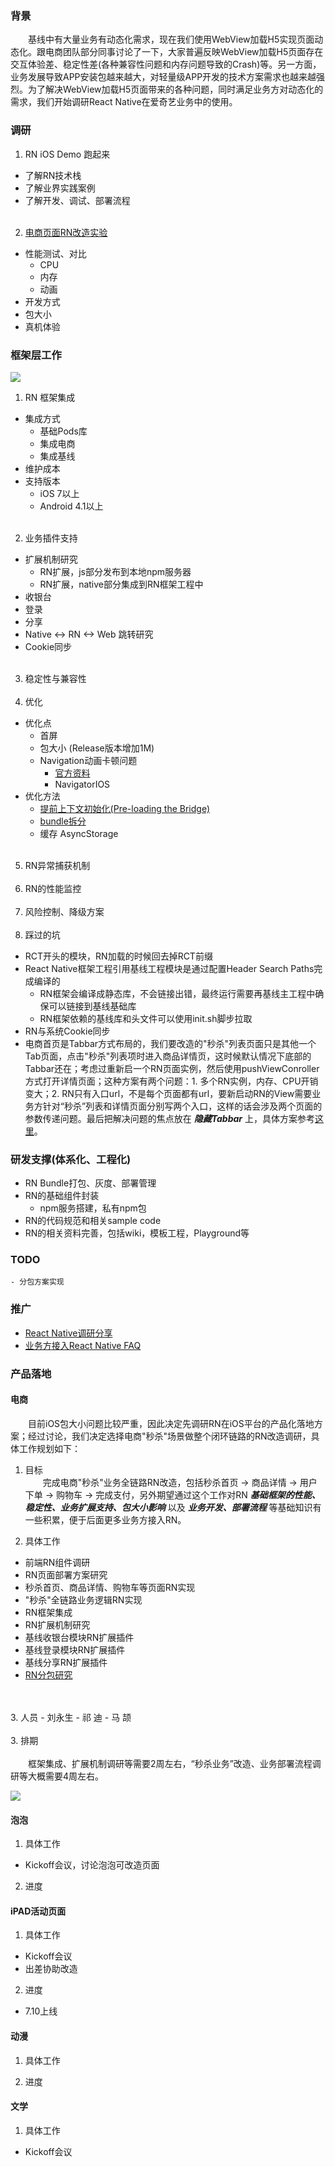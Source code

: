 ### 背景
&emsp;&emsp;基线中有大量业务有动态化需求，现在我们使用WebView加载H5实现页面动态化。跟电商团队部分同事讨论了一下，大家普遍反映WebView加载H5页面存在交互体验差、稳定性差(各种兼容性问题和内存问题导致的Crash)等。另一方面，业务发展导致APP安装包越来越大，对轻量级APP开发的技术方案需求也越来越强烈。为了解决WebView加载H5页面带来的各种问题，同时满足业务方对动态化的需求，我们开始调研React Native在爱奇艺业务中的使用。

### 调研
1. RN iOS Demo 跑起来
  - 了解RN技术栈
  - 了解业界实践案例
  - 了解开发、调试、部署流程
<br><br/>
2. [电商页面RN改造实验](https://github.com/ustcqidi/Article/blob/master/%E7%94%B5%E5%95%86%E7%A7%92%E6%9D%80%E9%A1%B5%E9%9D%A2RN%E6%94%B9%E9%80%A0%E5%AE%9E%E9%AA%8C.md)
  - 性能测试、对比
    - CPU
    - 内存
    - 动画
  - 开发方式
  - 包大小
  - 真机体验

### 框架层工作
![](https://raw.githubusercontent.com/ustcqidi/Image/master/iqiyi_rn_arch.jpeg)

1. RN 框架集成
  - 集成方式
    - 基础Pods库
    - 集成电商
    - 集成基线
  - 维护成本
  - 支持版本
    - iOS 7以上
    - Android 4.1以上
<br><br/>
2. 业务插件支持
  - 扩展机制研究
    - RN扩展，js部分发布到本地npm服务器
    - RN扩展，native部分集成到RN框架工程中
  - 收银台
  - 登录
  - 分享
  - Native <-> RN <-> Web 跳转研究
  - Cookie同步
<br><br/>
3. 稳定性与兼容性
<br><br/>
4. 优化
  - 优化点
    - 首屏
    - 包大小 (Release版本增加1M)
    - Navigation动画卡顿问题
      - [官方资料](https://facebook.github.io/react-native/docs/performance.html )
      - NavigatorIOS
  - 优化方法
    - [提前上下文初始化(Pre-loading the Bridge)](https://github.com/dsibiski/react-native-hybrid-app-examples/blob/master/README.md)
    - [bundle拆分](https://github.com/ustcqidi/Article/blob/master/React%20Native%20repack%20solution/repack.md)
    - 缓存 AsyncStorage
<br><br/>
5. RN异常捕获机制
<br><br/>
6. RN的性能监控
<br><br/>
7. 风险控制、降级方案
<br><br/>
8. 踩过的坑
  - RCT开头的模块，RN加载的时候回去掉RCT前缀
  - React Native框架工程引用基线工程模块是通过配置Header Search Paths完成编译的
    - RN框架会编译成静态库，不会链接出错，最终运行需要再基线主工程中确保可以链接到基线基础库
    - RN框架依赖的基线库和头文件可以使用init.sh脚步拉取
  - RN与系统Cookie同步
  - 电商首页是Tabbar方式布局的，我们要改造的"秒杀"列表页面只是其他一个Tab页面，点击"秒杀"列表项时进入商品详情页，这时候默认情况下底部的Tabbar还在；考虑过重新启一个RN页面实例，然后使用pushViewConroller方式打开详情页面；这种方案有两个问题：1. 多个RN实例，内存、CPU开销变大；2. RN只有入口url，不是每个页面都有url，要新启动RN的View需要业务方针对“秒杀”列表和详情页面分别写两个入口，这样的话会涉及两个页面的参数传递问题。最后把解决问题的焦点放在 ***隐藏Tabbar*** 上，具体方案参考[这里](https://github.com/ustcqidi/Article/blob/master/iOS%20App%E5%BC%80%E5%8F%91%E8%AE%B0%E5%BD%95.md)。

### 研发支撑(体系化、工程化)
  - RN Bundle打包、灰度、部署管理
  - RN的基础组件封装
    - npm服务搭建，私有npm包
  - RN的代码规范和相关sample code
  - RN的相关资料完善，包括wiki，模板工程，Playground等

### TODO
    - 分包方案实现  

### 推广
  - [React Native调研分享](https://github.com/ustcqidi/Keynote/blob/master/rn.pptx.zip)
  - [业务方接入React Native FAQ](https://github.com/ustcqidi/Article/blob/master/%E4%B8%9A%E5%8A%A1%E6%96%B9%E6%8E%A5%E5%85%A5React%20Native%20FAQ.md)

### 产品落地
#### 电商
&emsp;&emsp;目前iOS包大小问题比较严重，因此决定先调研RN在iOS平台的产品化落地方案；经过讨论，我们决定选择电商"秒杀"场景做整个闭环链路的RN改造调研，具体工作规划如下：

1. 目标
<br>&emsp;&emsp;完成电商"秒杀"业务全链路RN改造，包括秒杀首页 -> 商品详情 -> 用户下单 -> 购物车 -> 完成支付，另外期望通过这个工作对RN ***基础框架的性能、稳定性、业务扩展支持、包大小影响*** 以及 ***业务开发、部署流程*** 等基础知识有一些积累，便于后面更多业务方接入RN。

2. 具体工作
  - 前端RN组件调研
  - RN页面部署方案研究
  - 秒杀首页、商品详情、购物车等页面RN实现
  - "秒杀"全链路业务逻辑RN实现
  - RN框架集成
  - RN扩展机制研究
  - 基线收银台模块RN扩展插件
  - 基线登录模块RN扩展插件
  - 基线分享RN扩展插件
  - [RN分包研究](https://github.com/ustcqidi/Article/blob/master/React%20Native%20repack%20solution/repack.md)
<br>
</br>
3. 人员
  - 刘永生
  - 祁 迪
  - 马 颉
<br>
</br>
3. 排期
<br></br>&emsp;&emsp;框架集成、扩展机制调研等需要2周左右，“秒杀业务”改造、业务部署流程调研等大概需要4周左右。

![](https://github.com/ustcqidi/Image/blob/master/imall_plan.jpeg?raw=true)

#### 泡泡
1. 具体工作
  - Kickoff会议，讨论泡泡可改造页面

2. 进度

#### iPAD活动页面
1. 具体工作
  - Kickoff会议
  - 出差协助改造

2. 进度
  - 7.10上线

#### 动漫
1. 具体工作

2. 进度

#### 文学
1. 具体工作
  - Kickoff会议
